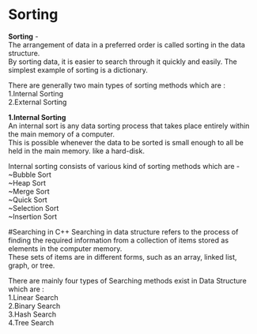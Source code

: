 # Sorting
<strong>Sorting</strong> - </br>
The arrangement of data in a preferred order is called sorting in the data structure.</br>
By sorting data, it is easier to search through it quickly and easily. The simplest example of sorting is a dictionary.</br>

There are generally two main types of sorting methods which are :</br>
1.Internal Sorting </br>
2.External Sorting</br>

<strong>1.Internal Sorting</strong></br>
An internal sort is any data sorting process that takes place entirely within the main memory of a computer. </br>
This is possible whenever the data to be sorted is small enough to all be held in the main memory. like a hard-disk.</br>

Internal sorting consists of various kind of sorting methods which are -</br>
~Bubble Sort</br>
~Heap Sort</br>
~Merge Sort </br>
~Quick Sort </br>
~Selection Sort </br>
~Insertion Sort </br>

#Searching in C++
Searching in data structure refers to the process of finding the required information from a collection of items stored as elements in the computer memory. </br>
These sets of items are in different forms, such as an array, linked list, graph, or tree.</br>

There are mainly four types of Searching methods exist in Data Structure which are :</br>
1.Linear Search </br>
2.Binary Search </br>
3.Hash Search </br>
4.Tree Search </br>
